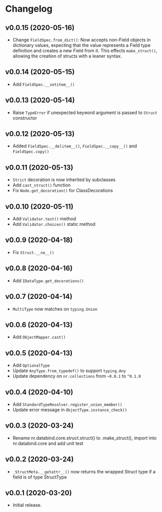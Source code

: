 # Changelog

## v0.0.15 (2020-05-16)

* Change `FieldSpec.from_dict()`: Now accepts non-Field objects in dictionary values, expecting
  that the value represents a Field type definition and creates a new Field from it. This effects
  `make_struct()`, allowing the creation of structs with a leaner syntax.

## v0.0.14 (2020-05-15)

* Add `FieldSpec.__setitem__()`

## v0.0.13 (2020-05-14)

* Raise `TypeError` if unexpected keyword argument is passed to `Struct` constructor

## v0.0.12 (2020-05-13)

* Added `FieldSpec.__delitem__()`, `FieldSpec.__copy__()` and `FieldSpec.copy()`

## v0.0.11 (2020-05-13)

* `Strict` decoration is now inherited by subclasses
* Add `cast_struct()` function
* Fix `Node.get_decoration()` for ClassDecorations

## v0.0.10 (2020-05-11)

* Add `Validator.test()` method
* Add `Validator.choices()` static method

## v0.0.9 (2020-04-18)

* Fix `Struct.__ne__()`

## v0.0.8 (2020-04-16)

* Add `IDataType.get_decorations()`

## v0.0.7 (2020-04-14)

* `MultiType` now matches on `typing.Union`

## v0.0.6 (2020-04-13)

* Add `ObjectMapper.cast()`

## v0.0.5 (2020-04-13)

* Add `OptionalType`
* Update `AnyType.from_typedef()` to support `typing.Any`
* Update dependency on `nr.collections` from `~0.0.1` to `^0.1.0`

## v0.0.4 (2020-04-10)

* Add `StandardTypeResolver.register_union_member()`
* Update error message in `ObjectType.instance_check()`

## v0.0.3 (2020-03-24)

* Rename nr.databind.core.struct.struct() to .make_struct(), import into nr.databind.core and add unit test

## v0.0.2 (2020-03-24)

* `_StructMeta.__getattr__()` now returns the wrapped Struct type if a field is of type StructType

## v0.0.1 (2020-03-20)

* Initial release.
